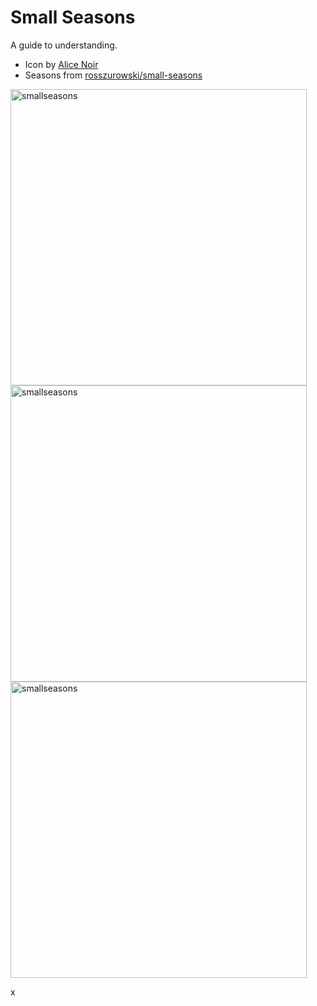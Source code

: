 
# Small Seasons

A guide to understanding.

- Icon by [Alice Noir](https://thenounproject.com/AliceNoir/)
- Seasons from [rosszurowski/small-seasons](https://github.com/rosszurowski/small-seasons)

<img width="474" alt="smallseasons" src="https://github.com/suttree/Small-Seasons/assets/14312/49c345a5-f0a1-4c80-9856-81eb44f8e419">
<br>
<img width="474" alt="smallseasons" src="https://github.com/suttree/Small-Seasons/assets/14312/775a746d-cd95-4196-b912-e82507859b2a">
<br>
<img width="474" alt="smallseasons" src="https://github.com/suttree/Small-Seasons/assets/14312/77772b59-5392-42d6-933f-851765da10e7">

x
